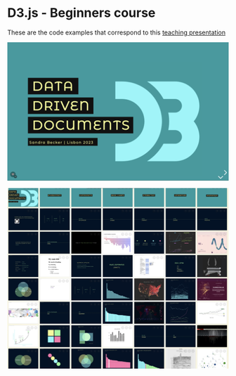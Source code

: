 # D3.js - Beginners course

These are the code examples that correspond to this [teaching presentation](https://slides.com/sandraviz/d3-js)

![Alt text](Images/Presentation.png)

![Alt text](Images/Overview.jpeg)
